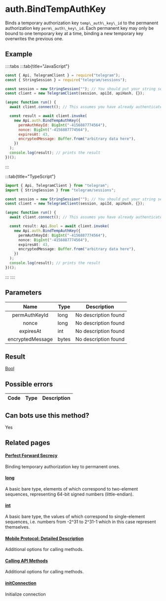 # auth.BindTempAuthKey

Binds a temporary authorization key `temp\_auth\_key\_id` to the permanent authorization key `perm\_auth\_key\_id`. Each permanent key may only be bound to one temporary key at a time, binding a new temporary key overwrites the previous one.

## Example

::::tabs
:::tab{title="JavaScript"}

```js
const { Api, TelegramClient } = require("telegram");
const { StringSession } = require("telegram/sessions");

const session = new StringSession(""); // You should put your string session here
const client = new TelegramClient(session, apiId, apiHash, {});

(async function run() {
  await client.connect(); // This assumes you have already authenticated with .start()

  const result = await client.invoke(
    new Api.auth.BindTempAuthKey({
      permAuthKeyId: BigInt("-4156887774564"),
      nonce: BigInt("-4156887774564"),
      expiresAt: 43,
      encryptedMessage: Buffer.from("arbitrary data here"),
    })
  );
  console.log(result); // prints the result
})();
```

:::

:::tab{title="TypeScript"}

```ts
import { Api, TelegramClient } from "telegram";
import { StringSession } from "telegram/sessions";

const session = new StringSession(""); // You should put your string session here
const client = new TelegramClient(session, apiId, apiHash, {});

(async function run() {
  await client.connect(); // This assumes you have already authenticated with .start()

  const result: Api.Bool = await client.invoke(
    new Api.auth.BindTempAuthKey({
      permAuthKeyId: BigInt("-4156887774564"),
      nonce: BigInt("-4156887774564"),
      expiresAt: 43,
      encryptedMessage: Buffer.from("arbitrary data here"),
    })
  );
  console.log(result); // prints the result
})();
```

:::
::::

## Parameters

|       Name       | Type  | Description          |
| :--------------: | ----- | -------------------- |
|  permAuthKeyId   | long  | No description found |
|      nonce       | long  | No description found |
|    expiresAt     | int   | No description found |
| encryptedMessage | bytes | No description found |

## Result

[Bool](https://core.telegram.org/type/Bool)

## Possible errors

| Code | Type | Description |
| :--: | ---- | ----------- |

## Can bots use this method?

Yes

## Related pages

#### [Perfect Forward Secrecy](https://core.telegram.org/api/pfs)

Binding temporary authorization key to permanent ones.

#### [long](https://core.telegram.org/type/long)

A basic bare type, elements of which correspond to two-element sequences, representing 64-bit signed numbers (little-endian).

#### [int](https://core.telegram.org/type/int)

A basic bare type, the values of which correspond to single-element sequences, i.e. numbers from -2^31 to 2^31-1 which in this case represent themselves.

#### [﻿Mobile Protocol: Detailed Description](https://core.telegram.org/mtproto/description)

Additional options for calling methods.

#### [Calling API Methods](https://core.telegram.org/api/invoking)

Additional options for calling methods.

#### [initConnection](https://core.telegram.org/method/initConnection)

Initialize connection
